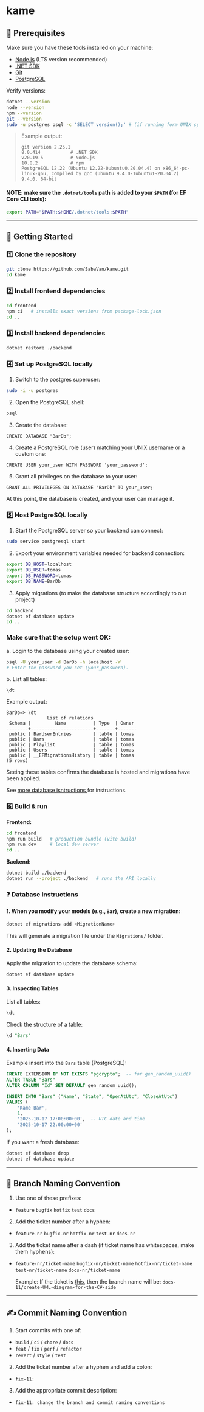 # kame

## 📌 Prerequisites
Make sure you have these tools installed on your machine:

- [Node.js](https://nodejs.org) (LTS version recommended)
- [.NET SDK](https://dotnet.microsoft.com/download)
- [Git](https://git-scm.com)
- [PostgreSQL](https://www.postgresql.org/download/)

Verify versions:

```bash
dotnet --version
node --version
npm --version
git --version
sudo -u postgres psql -c 'SELECT version();' # (if running form UNIX systems)
```

> Example output:
> ```
> git version 2.25.1  
> 8.0.414           # .NET SDK  
> v20.19.5          # Node.js  
> 10.8.2            # npm   
> PostgreSQL 12.22 (Ubuntu 12.22-0ubuntu0.20.04.4) on x86_64-pc-linux-gnu, compiled by gcc (Ubuntu 9.4.0-1ubuntu1~20.04.2) 9.4.0, 64-bit
> ``` 
#### NOTE: make sure the `.dotnet/tools` path is added to your `$PATH` (for EF Core CLI tools):

```bash
export PATH="$PATH:$HOME/.dotnet/tools:$PATH"
```
---

## 🚀 Getting Started

### 1️⃣ Clone the repository
```bash
git clone https://github.com/SabaVan/kame.git
cd kame
```

### 2️⃣ Install frontend dependencies
```bash
cd frontend
npm ci   # installs exact versions from package-lock.json
cd ..
```

### 3️⃣ Install backend dependencies
```bash
dotnet restore ./backend
```

### 4️⃣ Set up PostgreSQL locally

1. Switch to the postgres superuser:

```bash
sudo -i -u postgres
```
2. Open the PostgreSQL shell:
```bash
psql
```

3. Create the database:
```psql
CREATE DATABASE "BarDb";
```

4. Create a PostgreSQL role (user) matching your UNIX username or a custom one:
```psql
CREATE USER your_user WITH PASSWORD 'your_password';
```

5. Grant all privileges on the database to your user:
```psql
GRANT ALL PRIVILEGES ON DATABASE "BarDb" TO your_user;
```

At this point, the database is created, and your user can manage it.

### 5️⃣ Host PostgreSQL locally

1. Start the PostgreSQL server so your backend can connect:
```bash
sudo service postgresql start
```

2. Export your environment variables needed for backend connection:
```bash
export DB_HOST=localhost
export DB_USER=tomas
export DB_PASSWORD=tomas
export DB_NAME=BarDb
```

3. Apply migrations (to make the database structure accordingly to out project)

```bash
cd backend
dotnet ef database update
cd ..
```


### Make sure that the setup went OK:
a. Login to the database using your created user:
```bash
psql -U your_user -d BarDb -h localhost -W
# Enter the password you set (your_password).
```

b. List all tables:
```psql
\dt
```
Example output:
```
BarDb=> \dt
               List of relations
 Schema |         Name          | Type  | Owner 
--------+-----------------------+-------+-------
 public | BarUserEntries        | table | tomas
 public | Bars                  | table | tomas
 public | Playlist              | table | tomas
 public | Users                 | table | tomas
 public | __EFMigrationsHistory | table | tomas
(5 rows)
```

Seeing these tables confirms the database is hosted and migrations have been applied.

See [more database isntructions ](#❓-database-instructions) for instructions.

### 6️⃣ Build & run

**Frontend:**
```bash
cd frontend
npm run build   # production bundle (vite build)
npm run dev     # local dev server
cd ..
```

**Backend:**
```bash
dotnet build ./backend
dotnet run --project ./backend   # runs the API locally
```

### ❓ Database instructions

#### 1. When you modify your models (e.g., `Bar`), create a new migration:

```bash
dotnet ef migrations add <MigrationName>
```

This will generate a migration file under the `Migrations/` folder.

#### 2. Updating the Database

Apply the migration to update the database schema:

```bash
dotnet ef database update
```

#### 3. Inspecting Tables

List all tables:

```sql
\dt
```

Check the structure of a table:

```sql
\d "Bars"
```

#### 4. Inserting Data

Example insert into the `Bars` table (PostgreSQL):

```sql
CREATE EXTENSION IF NOT EXISTS "pgcrypto";  -- for gen_random_uuid()
ALTER TABLE "Bars"
ALTER COLUMN "Id" SET DEFAULT gen_random_uuid();

INSERT INTO "Bars" ("Name", "State", "OpenAtUtc", "CloseAtUtc")
VALUES (
    'Kame Bar',
    1,
    '2025-10-17 17:00:00+00',  -- UTC date and time
    '2025-10-17 22:00:00+00'
);
```

If you want a fresh database:

```bash
dotnet ef database drop
dotnet ef database update
```
---

## 🌱 Branch Naming Convention
1. Use one of these prefixes:
- `feature` `bugfix` `hotfix` `test` `docs`
2. Add the ticket number after a hyphen:
- `feature-nr` `bugfix-nr` `hotfix-nr` `test-nr` `docs-nr`
3. Add the ticket name after a dash (if ticket name has whitespaces, make them hyphens):
- `feature-nr/ticket-name` `bugfix-nr/ticket-name` `hotfix-nr/ticket-name` `test-nr/ticket-name` `docs-nr/ticket-name`

  Example: If the ticket is [this](https://github.com/SabaVan/kame/issues/11), then the branch name will be:
`docs-11/create-UML-diagram-for-the-C#-side`
---

## ✍️ Commit Naming Convention
1. Start commits with one of:

- `build` / `ci` / `chore` / `docs`  
- `feat` / `fix` / `perf` / `refactor`  
- `revert` / `style` / `test`
2. Add the ticket number after a hyphen and add a colon:
- `fix-11:`
3. Add the appropriate commit description:
- `fix-11: change the branch and commit naming conventions`